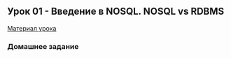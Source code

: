 ## Урок 01 - Введение в NOSQL. NOSQL vs RDBMS
[Материал урока](https://github.com/ada04/NoSQL/blob/main/lesson01/lesson01.txt)
  
### Домашнее задание
  

